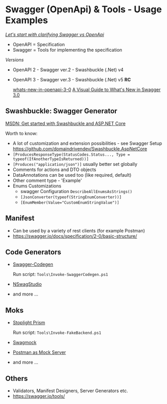 # Swagger (OpenApi) & Tools - Usage Examples

*[Let's start with clarifying Swagger vs OpenApi](https://swagger.io/blog/api-strategy/difference-between-swagger-and-openapi/)*
- OpenAPI = Specification
- Swagger = Tools for implementing the specification


*Versions*
 - OpenAPI 2 - Swagger ver.2 - Swashbuckle (.Net) v4
 - OpenAPI 3 - Swagger ver.3 - Swashbuckle (.Net) v5 **RC**
  
   [whats-new-in-openapi-3-0](https://swagger.io/blog/news/whats-new-in-openapi-3-0/)
   [A Visual Guide to What's New in Swagger 3.0](https://blog.readme.io/an-example-filled-guide-to-swagger-3-2/)

## Swashbuckle: Swagger Generator
[MSDN: Get started with Swashbuckle and ASP.NET Core](https://docs.microsoft.com/en-us/aspnet/core/tutorials/getting-started-with-swashbuckle?view=aspnetcore-3.0&tabs=visual-studio)


Worth to know:
- A lot of customization and extension possibilities - see Swagger Setup
https://github.com/domaindrivendev/Swashbuckle.AspNetCore
- `[ProducesResponseType(StatusCodes.Status..., Type = typeof(IfAnotherTypeIsReturned))]`
- `[Produces("application/json")]` usually better set globally
- Comments for actions and DTO objects
- DataAnnotations can be used too (like required, default)
- Other comment type - 'Example'
- Enums Customizations
  - swagger Configuration `DescribeAllEnumsAsStrings()`
  - `[JsonConverter(typeof(StringEnumConverter))]`
  - `[EnumMember(Value="CustomEnumStringValue")]`
   

## Manifest
  - Can be used by a variety of rest clients (for example Postman)
  - https://swagger.io/docs/specification/2-0/basic-structure/

## Code Generators
- [Swagger-Codegen](https://swagger.io/tools/swagger-codegen/)

  Run script: `Tools\Invoke-SwaggerCodegen.ps1`

- [NSwagStudio](https://github.com/RicoSuter/NSwag/wiki/NSwagStudio)
  
- and more ...

## Moks
- [Stoplight Prism](https://stoplight.io/open-source/prism/)

  Run script: `Tools\Invoke-FakeBackend.ps1`

- [Swagmock](https://www.npmjs.com/package/swagmock)
- [Postman as Mock Server](https://learning.getpostman.com/docs/postman/mock_servers/mocking_with_examples/)
- and more ...

## Others
- Validators, Manifest Designers, Server Generators etc.
- https://swagger.io/tools/
